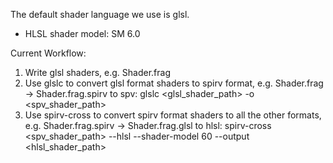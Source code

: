 The default shader language we use is glsl.

* HLSL shader model: SM 6.0

Current Workflow:
1. Write glsl shaders, e.g. Shader.frag
2. Use glslc to convert glsl format shaders to spirv format, e.g. Shader.frag -> Shader.frag.spirv
   to spv: glslc <glsl_shader_path> -o <spv_shader_path>
3. Use spirv-cross to convert spirv format shaders to all the other formats, e.g. Shader.frag.spirv -> Shader.frag.glsl
   to hlsl: spirv-cross <spv_shader_path> --hlsl --shader-model 60 --output <hlsl_shader_path>
